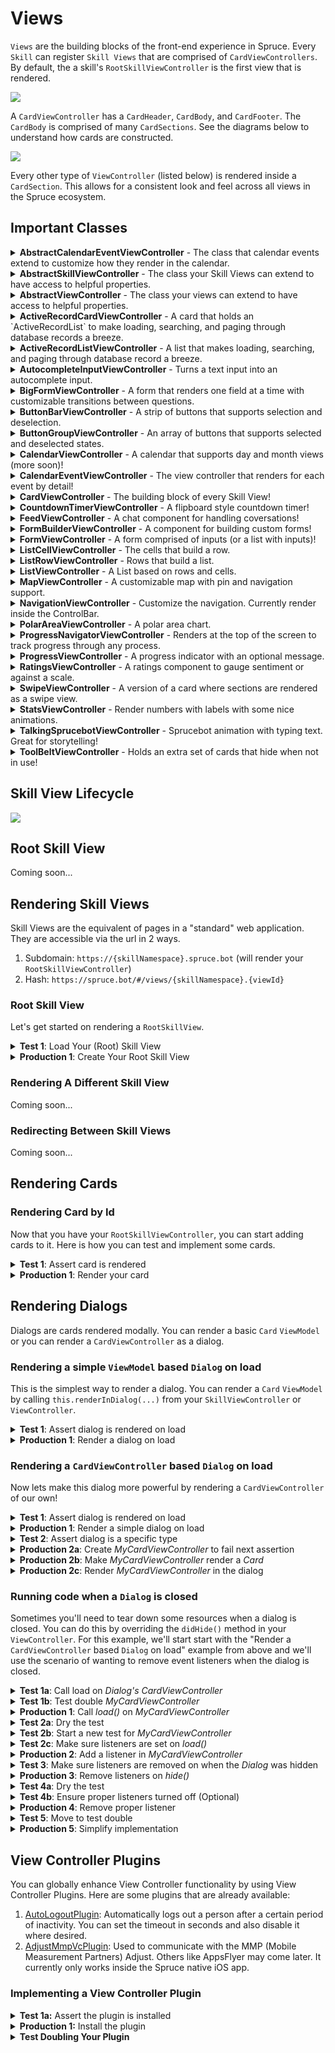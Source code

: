 # Views

`Views` are the building blocks of the front-end experience in Spruce. Every `Skill` can register `Skill Views` that are comprised of `CardViewControllers`. By default, the a skill's `RootSkillViewController` is the first view that is rendered. 

<img style="margin:0 auto; display:block;" src="../../assets/img/diagrams/skill_view_with_cards.png">

A `CardViewController` has a `CardHeader`, `CardBody`, and `CardFooter`. The `CardBody` is comprised of many `CardSections`. See the diagrams below to understand how cards are constructed.

<img style="margin:0 auto; display:block;" src="../../assets/img/diagrams/skill_view_and_card.png">

Every other type of `ViewController` (listed below) is rendered inside a `CardSection`. This allows for a consistent look and feel across all views in the Spruce ecosystem.

## Important Classes

<details>

<summary><strong>AbstractCalendarEventViewController</strong> - The class that calendar events extend to customize how they render in the calendar.</summary>

Coming soon...

</details>

<details>

<summary><strong>AbstractSkillViewController</strong> - The class your Skill Views can extend to have access to helpful properties.</summary>

Coming soon...

</details>

<details>

<summary><strong>AbstractViewController</strong> - The class your views can extend to have access to helpful properties.</summary>

Coming soon...

</details>

<details>

<summary><strong>ActiveRecordCardViewController</strong> - A card that holds an `ActiveRecordList` to make loading, searching, and paging through database records a breeze.</summary>

[Storybook](https://storybook.spruce.bot/?path=/story/components-lists--active-record-list)

</details>

<details>

<summary><strong>ActiveRecordListViewController</strong> - A list that makes loading, searching, and paging through database record a breeze.</summary>

[Storybook](https://storybook.spruce.bot/?path=/story/components-lists--active-record-list)

</details>

<details>
<summary><strong>AutocompleteInputViewController</strong> - Turns a text input into an autocomplete input.</summary>

Coming soon...
</details>

<details>
<summary><strong>BigFormViewController</strong> - A form that renders one field at a time with customizable transitions between questions.</summary>

[Storybook](https://storybook.spruce.bot/?path=/story/components-big-form--big-form).
</details>

<details>
<summary><strong>ButtonBarViewController</strong> - A strip of buttons that supports selection and deselection.</summary>

[Storybook](https://storybook.spruce.bot/?path=/story/components-buttons--button-bar).
</details>

<details>
<summary><strong>ButtonGroupViewController</strong> - An array of buttons that supports selected and deselected states.</summary>

[Storybook](https://storybook.spruce.bot/?path=/story/components-buttons--single-select-group).
</details>

<details>
<summary><strong>CalendarViewController</strong> - A calendar that supports day and month views (more soon)!</summary>

[Storybook](https://storybook.spruce.bot/?path=/story/components-calendar--day-calendar).
</details>

<details>
<summary><strong>CalendarEventViewController</strong> - The view controller that renders for each event by detail!</summary>

[Storybook](https://storybook.spruce.bot/?path=/story/components-calendar--day-calendar).
</details>

<details>
<summary><strong>CardViewController</strong> - The building block of every Skill View!</summary>

[Storybook](https://storybook.spruce.bot/?path=/story/components-cards--cards).
</details>

<details>
<summary><strong>CountdownTimerViewController</strong> - A flipboard style countdown timer!</summary>

[Storybook](https://storybook.spruce.bot/?path=/story/components--countdown).
</details>

<details>
<summary><strong>FeedViewController</strong> - A chat component for handling coversations!</summary>

[Storybook](https://storybook.spruce.bot/?path=/story/components-the-feed--the-feed).
</details>

<details>
<summary><strong>FormBuilderViewController</strong> - A component for building custom forms!</summary>

[Storybook](https://storybook.spruce.bot/?path=/story/components-form-builder--form-builder).
</details>

<details>
<summary><strong>FormViewController</strong> - A form comprised of inputs (or a list with inputs)!</summary>

[Storybook](https://storybook.spruce.bot/?path=/story/components-form--all-field-types).
</details>

<details>
<summary><strong>ListCellViewController</strong> - The cells that build a row.</summary>

[Storybook](https://storybook.spruce.bot/?path=/story/components-lists--with-controller).
</details>

<details>
<summary><strong>ListRowViewController</strong> - Rows that build a list.</summary>

[Storybook](https://storybook.spruce.bot/?path=/story/components-lists--with-controller).
</details>

<details>
<summary><strong>ListViewController</strong> - A List based on rows and cells.</summary>

[Storybook](https://storybook.spruce.bot/?path=/story/components-lists--with-controller).
</details>

<details>
<summary><strong>MapViewController</strong> - A customizable map with pin and navigation support.</summary>

[Storybook](https://storybook.spruce.bot/?path=/story/components-lists--with-controller).
</details>

<details>
<summary><strong>NavigationViewController</strong> - Customize the navigation. Currently render inside the ControlBar.</summary>

[Storybook](https://storybook.spruce.bot/?path=/story/components-nav--control-bar).
</details>

<details>
<summary><strong>PolarAreaViewController</strong> - A polar area chart.</summary>

[Storybook](https://storybook.spruce.bot/?path=/story/components-reporting--polar-area).
</details>

<details>
<summary><strong>ProgressNavigatorViewController</strong> - Renders at the top of the screen to track progress through any process.</summary>

[Storybook](https://storybook.spruce.bot/?path=/story/components--progress-navigation).
</details>

<details>
<summary><strong>ProgressViewController</strong> - A progress indicator with an optional message.</summary>

[Storybook](https://storybook.spruce.bot/?path=/story/components-reporting--progress-as-grid-in-big-left).
</details>

<details>
<summary><strong>RatingsViewController</strong> - A ratings component to gauge sentiment or against a scale.</summary>

[Storybook](https://storybook.spruce.bot/?path=/story/components-form--customizable-ratings).
</details>

<details>
<summary><strong>SwipeViewController</strong> - A version of a card where sections are rendered as a swipe view.</summary>

[Storybook](https://storybook.spruce.bot/?path=/story/components-swipe--swipe).
</details>

<details>
<summary><strong>StatsViewController</strong> - Render numbers with labels with some nice animations.</summary>

[Storybook](https://storybook.spruce.bot/?path=/story/components-swipe--swipe).
</details>

<details>
<summary><strong>TalkingSprucebotViewController</strong> - Sprucebot animation with typing text. Great for storytelling!</summary>

[Storybook](https://storybook.spruce.bot/?path=/story/components-talking-sprucebot--talking-sprucebot).
</details>

<details>
<summary><strong>ToolBeltViewController</strong> - Holds an extra set of cards that hide when not in use!</summary>

[Storybook](https://storybook.spruce.bot/?path=/story/components-tool-belt-tool-belt--tool-belt).
</details>

## Skill View Lifecycle

<img src="../../assets/img/diagrams/skill_view_lifecycle.png">

## Root Skill View

Coming soon...

## Rendering Skill Views

Skill Views are the equivalent of pages in a "standard" web application. They are accessible via the url in 2 ways.

1. Subdomain: `https://{skillNamespace}.spruce.bot` (will render your `RootSkillViewController`)
2. Hash: `https://spruce.bot/#/views/{skillNamespace}.{viewId}`

### Root Skill View

Let's get started on rendering a `RootSkillView`.

<details>
<summary><strong>Test 1</strong>: Load Your (Root) Skill View</summary>

We'll start with the `RootSkillViewController`. All you have to do to start is try and load your Skill View and the test will fail.

```ts
import {
    AbstractSpruceFixtureTest
} from '@sprucelabs/spruce-test-fixtures'

export default class RootSkillViewTest extends AbstractSpruceFixtureTest {
    @test()
    protected static async canLoadRootSkillView() {
        this.views.Controller('eightbitstories.root', {}),
    }
}
```

</details>

<details>
<summary><strong>Production 1</strong>: Create Your Root Skill View</summary>

This part is pretty easy! Run this following command and follow the instructions!

```shell
spruce create.view
```

</details>

### Rendering A Different Skill View

Coming soon...

### Redirecting Between Skill Views

Coming soon...

## Rendering Cards


### Rendering Card by Id

Now that you have your `RootSkillViewController`, you can start adding cards to it. Here is how you can test and implement some cards.

<details>
<summary><strong>Test 1</strong>: Assert card is rendered</summary>

```ts
import { AbstractSpruceFixtureTest } from '@sprucelabs/spruce-test-fixtures'
import { vcAssert } from '@sprucelabs/heartwood-view-controllers'   

export default class RootSkillViewTest extends AbstractSpruceFixtureTest {
    @test()
    protected static async rendersExpectedCard() {
        const vc = this.views.Controller('eightbitstories.root', {})
        vcAssert.assertSkillViewRendersCard(vc, 'my-card')
    }
}
```

</details>

<details>
<summary><strong>Production 1</strong>: Render your card</summary>

Coming soon...

</details>

## Rendering Dialogs

Dialogs are cards rendered modally. You can render a basic `Card` `ViewModel` or you can render a `CardViewController` as a dialog.

### Rendering a simple `ViewModel` based `Dialog` on load

This is the simplest way to render a dialog. You can render a `Card` `ViewModel` by calling `this.renderInDialog(...)` from your `SkillViewController` or `ViewController`.

<details>
<summary><strong>Test 1</strong>: Assert dialog is rendered on load</summary>

For this example, we'll keep the dialog simple and render a `Card` `ViewModel` in the `RootSkillViewController`'s `load()` `Lifecycle` method.

```ts
import { AbstractSpruceFixtureTest } from '@sprucelabs/spruce-test-fixtures'
import { vcAssert } from '@sprucelabs/heartwood-view-controllers'   

export default class RenderingADialogTest extends AbstractSpruceFixtureTest {
    @test()
    protected static async rendersAlertOnLoad() {
        const vc = this.views.Controller('eightbitstories.root', {})
        await vcAssert.assertRendersDialog(vc, () => this.views.load(vc))
    }
}
```

</details>

<details>
<summary><strong>Production 1</strong>: Render a dialog on load</summary>

```ts
import { AbstractSkillViewController } from '@sprucelabs/heartwood-view-controllers'

class RootSkillView extends AbstractSkillViewController {
    public async load() {
        this.renderInDialog({
            header: {
                title: 'Hello, World!',
            },
        })
    }
}
```

</details>



### Rendering a `CardViewController` based `Dialog` on load

Now lets make this dialog more powerful by rendering a `CardViewController` of our own!

<details>
<summary><strong>Test 1</strong>: Assert dialog is rendered on load</summary>

This first test is very simple, just making sure a dialog is rendered.

```ts
import { AbstractSpruceFixtureTest } from '@sprucelabs/spruce-test-fixtures'
import { vcAssert, vcPluginAssert } from '@sprucelabs/heartwood-view-controllers'

export default class RenderingADialogTest extends AbstractSpruceFixtureTest {
    @test()
    protected static async rendersAlertOnLoad() {
        const vc = this.views.Controller('eightbitstories.root', {})
        await vcAssert.assertRendersDialog(vc, () => this.views.load(vc))
    }
}
```
</details>

<details>
<summary><strong>Production 1</strong>: Render a simple dialog on load</summary>

```ts
import { AbstractSkillViewController } from '@sprucelabs/heartwood-view-controllers'

class RootSkillViewController extends AbstractSkillViewController {
    public async load() {
        this.renderInDialog({})
    }
}
```
</details>

<details>
<summary><strong>Test 2</strong>: Assert dialog is a specific type</summary>

```ts
import { AbstractSpruceFixtureTest } from '@sprucelabs/spruce-test-fixtures'
import { vcAssert, vcPluginAssert } from '@sprucelabs/heartwood-view-controllers'

export default class RenderingADialogTest extends AbstractSpruceFixtureTest {

    @test()
    protected static async rendersAlertOnLoad() {
        const vc = this.views.Controller('eightbitstories.root', {})
        const dlgVc = await vcAssert.assertRendersDialog(vc, () => this.views.load(vc))
        vcAssert.assertRendersAsInstanceOf(dlgVc, MyCardViewController)
    }

}
```
You're going to get a failure here because `MyCardViewController` doesn't exist yet. Let's create it!

</details>

<details>
<summary><strong>Production 2a</strong>: Create <em>MyCardViewController</em> to fail next assertion</summary>

When you are creating your `View`, make sure to base it on a `Card`.

```bash
spruce create.view
```

Call it `My Card` (or whatever you want). 

> **Note**: Don't add `ViewController` to the end of the name of `ViewControllers`. That'll be added for you.

> **Note**: It is helpful to add the name of the `ViewModel` being rendered. Examples: If you render a `Card`, end your name in `Card`. If you render a `Form`, end your name in `Form`.

> **Note**: Don't add `Dialog` to name of your `ViewController`. Because a `CardViewController` can be rendered in a dialog or in a `SkillView`, it is better to keep the name free from where it is rendered.

</details>

<details>
<summary><strong>Production 2b</strong>: Make <em>MyCardViewController</em> render a <em>Card</em></summary>

It is much better to use composition over inheritance. This is how you can make `MyCardViewController` render a `CardViewController`.

```ts
import { 
    CardViewController, 
    AbstractViewController, 
    Card 
} from '@sprucelabs/heartwood-view-controllers'

export default class MyCardViewController extends AbstractViewController<Card> {

    public static id = 'my-card'
    private cardVc: CardViewController

    public constructor(options: ViewControllerOptions) {
        super(options)
        this.cardVc = this.Controller('card', {
            header: {
                title: 'Hello, World!',
            },
        })
    }

    public render(): CardViewController {
        return this.cardVc.render()
    }
}

```
</details>

<details>
<summary><strong>Production 2c</strong>: Render <em>MyCardViewController</em> in the dialog</summary>

Back inside your `RootSkillViewController`, you can render `MyCardViewController` directly to .

```ts
import { AbstractSkillViewController } from '@sprucelabs/heartwood-view-controllers'

class RootSkillViewController extends AbstractSkillViewController {
    public static id = 'root'

    public async load() {
        const myCardVc = this.Controller('eightbitstories.my-card', {})
        this.renderInDialog(myCardVc.render())
    }
}
```
</details>

### Running code when a `Dialog` is closed

Sometimes you'll need to tear down some resources when a dialog is closed. You can do this by overriding the `didHide()` method in your `ViewController`. For this example, we'll start start with the "Render a `CardViewController` based `Dialog` on load" example from above and we'll use the scenario of wanting to remove event listeners when the dialog is closed. 

<details>
<summary><strong>Test 1a</strong>: Call load on <em>Dialog's</em> <em>CardViewController</em></summary>

We have to start by checking if the `load` method is called on the `MyViewController` when the dialog is rendered.

> **Note**: We are starting with the "Test 2" from above and adding the `callsLoadOnMyCardAfterShowingAsDialog` test.

```ts
import { AbstractSpruceFixtureTest } from '@sprucelabs/spruce-test-fixtures'
import MyCardViewController from '../../viewControllers/MyCardViewController'
import { vcAssert } from '@sprucelabs/heartwood-view-controllers'

export default class RunningCodeWhenDialogIsClosedTest extends AbstractSpruceFixtureTest {

    @test()
    protected static async rendersAlertOnLoad() {
        const vc = this.views.Controller('eightbitstories.root', {})
        const dlgVc = await vcAssert.assertRendersDialog(vc, () => this.views.load(vc))
        vcAssert.assertRendersAsInstanceOf(dlgVc, MyCardViewController)
    }

    @test()
    protected static async callsLoadOnMyCardAfterShowingAsDialog() {
        const vc = this.views.Controller('eightbitstories.root', {})
        const dlgVc = await vcAssert.assertRendersDialog(vc, () => this.views.load(vc))
        const myCardVc = vcAssert.assertRendersAsInstanceOf(dlgVc, MyCardViewController)
    
        myCardVc.assertLoaded()
    }

}
```

</details>

<details>
<summary><strong>Test 1b</strong>: Test double <em>MyCardViewController</em></summary>

Your test should throw an error because `MyCardViewController` doesn't have an `assertLoaded()` method. We'll actually never add that, so we're going to create a `MockMyCardViewController` that extends `MyCardViewController` and add the `assertLoaded()` method.

> **Note**: I chose to create a `Mock` vs. a `Spy` (or any other [test double](https://medium.com/@himanshuganglani/clean-code-unit-tests-eb48eb51fa46#:~:text=Test%20doubles%20are%20objects%20or,but%20is%20never%20actually%20used.)) arbitrarily. You can use any test double you want, it only changes how you do the assertion.

```ts
import MyCardViewController from '../../viewControllers/MyCardViewController'
import { AbstractSpruceFixtureTest } from '@sprucelabs/spruce-test-fixtures'
import { vcAssert } from '@sprucelabs/heartwood-view-controllers'

export default class RunningCodeWhenDialogIsClosedTest extends AbstractSpruceFixtureTest {

    protected static async beforeEach() {
        await super.beforeEach()
        this.views.setController('eightbitstories.my-card', MockMyCardViewController)
    }

    @test()
    protected static async rendersAlertOnLoad() {
        const vc = this.views.Controller('eightbitstories.root', {})
        const dlgVc = await vcAssert.assertRendersDialog(vc, () => this.views.load(vc))
        vcAssert.assertRendersAsInstanceOf(dlgVc, MyCardViewController)
    }

    @test()
    protected static async callsLoadOnMyCardAfterShowingAsDialog() {
        const vc = this.views.Controller('eightbitstories.root', {})
        const dlgVc = await vcAssert.assertRendersDialog(vc, () => this.views.load(vc))
        const myCardVc = vcAssert.assertRendersAsInstanceOf(dlgVc, MyCardViewController) as MockMyCardViewController
    
        myCardVc.assertLoaded()
    }

}

class MockMyCardViewController extends MyCardViewController {
    private wasLoadCalled = false

    public async load() {
        await super.load()
        this.wasLoadCalled = true
    }

    public assertLoaded() {
        assert.isTrue(this.wasLoadCalled, `Expected load() to be called on MyCardViewController`)
    }
}

```

> **Note**: The test will fail because `MyCardViewController` doesn't have a `load()` method. Add that now to get to the last assertion.

</details>

<details>
<summary><strong>Production 1</strong>: Call <em>load()</em> on <em>MyCardViewController</em></summary>

```ts
import { AbstractSkillViewController } from '@sprucelabs/heartwood-view-controllers'

class RootSkillViewController extends AbstractSkillViewController {
    public static id = 'root'

    public async load() {
        const myCardVc = this.Controller('eightbitstories.my-card', {})
        this.renderInDialog(myCardVc.render())

        await myCardVc.load()
    }
}
```

</details>

<details>
<summary><strong>Test 2a</strong>: Dry the test</summary>

I moved a lot to the `beforeEach()` method and used the static state of the test class to hold the `MyCardViewController` instance. This makes it much easier to access in tests.

```ts
import MyCardViewController from '../../viewControllers/MyCardViewController'
import { AbstractSpruceFixtureTest } from '@sprucelabs/spruce-test-fixtures'
import { vcAssert } from '@sprucelabs/heartwood-view-controllers'

export default class RunningCodeWhenDialogIsClosedTest extends AbstractSpruceFixtureTest {

    private static vc: MockMyCardViewController

    protected static async beforeEach() {
        await super.beforeEach()
        this.views.setController('eightbitstories.my-card', MockMyCardViewController)
        this.vc = this.views.Controller('eightbitstories.root', {}) as MockMyCardViewController
    }

    @test()
    protected static async rendersAlertOnLoad() {
        await this.loadAndAssertRendersMyCard()
    }

    @test()
    protected static async callsLoadOnMyCardAfterShowingAsDialog() {
        const myCardVc = await this.loadAndAssertRendersMyCard()
        myCardVc.assertLoaded()
    }

    private static async load() {
        await this.views.load(this.vc)
    }

    private static async loadAndAssertRendersMyCard() {
        const dlgVc = await vcAssert.assertRendersDialog(this.vc, () => this.load())
        return vcAssert.assertRendersAsInstanceOf(dlgVc, MyCardViewController) as MockMyCardViewController
    }

}

class MockMyCardViewController extends MyCardViewController {
    private wasLoadCalled = false

    public async load() {
        await super.load()
        this.wasLoadCalled = true
    }

    public assertLoaded() {
        assert.isTrue(this.wasLoadCalled, `Expected load() to be called on MyCardViewController`)
    }
}

```

</details>

<details>
<summary><strong>Test 2b</strong>: Start a new test for <em>MyCardViewController</em></summary>

Now that we've tested that `MyCardViewController` is loaded in a dialog from `RootSkillViewController`, we can test `MyCardViewController` directly to minimize coupling in our tests.

```bash
spruce create.test
```

Call the test `My Card View` (or whatever you want) and drop it into `behaviors`.

</details>

<details>
<summary><strong>Test 2c</strong>: Make sure listeners are set on <em>load()</em></summary>

For brevity, I'm going to test that a listener is set and calls a private method on `MyCardViewController` when the event is emitted. This is only to give you an idea of how to test that listeners are set and removed. It may make sense to test double something to make sure it's invoked when the event is emitted.


```ts
import { AbstractSpruceFixtureTest } from '@sprucelabs/spruce-test-fixtures'
import MyCardViewController from '../../viewControllers/MyCardViewController'

export default class MyCardViewTest extends AbstractSpruceFixtureTest {

    @test()
    protected static async setsListenersOnLoad() {
        const vc = this.views.Controller('eightbitstories.my-card', {})
        await vc.load()

        let wasHit = false
        vc.handleDidGenerateStory = async () => {
            wasHit = true
        }

        await this.fakeClient.emitAndFlattenResponse('eightbitstories.did-generate-story::v2024_01_01', {})

        assert.isTrue(wasHit, `Expected handleDidGenerateStory to be called in my Card`)
    }

}
```

</details>

<details>
<summary><strong>Production 2</strong>: Add a listener in <em>MyCardViewController</em></summary>

```ts
import { 
    CardViewController, 
    AbstractViewController, 
    Card 
} from '@sprucelabs/heartwood-view-controllers'

export default class MyCardViewController extends AbstractViewController<Card> {

    public static id = 'my-card'
    private cardVc: CardViewController

    public constructor(options: ViewControllerOptions) {
        super(options)
        this.cardVc = this.CardVc()
    }

    private CardVc() {
        return this.Controller('card', {
            header: {
                title: 'Hello, World!',
            },
        })
    }

    public async load() {
        const client = await this.connectToApi()
        await client.on('eightbitstories.did-generate-story::v2024_01_01', async () => this.handleDidGenerateStory())
    }

    private async handleDidGenerateStory() {
        // Do something when the event is emitted
    }

    public render(): CardViewController {
        return this.cardVc.render()
    }
}

```

> **Note**: I also extracted the construction of the `CardViewController` to a private method to simplify the `constructor`.

</details>

<details>
<summary><strong>Test 3</strong>: Make sure listeners are removed on when the <em>Dialog</em> was hidden</summary>

We are going to essentially copy the last test but add `interactor.hide(vc)` before emitting the event. Once the tests passes, we'll refactor.

```ts
import { AbstractSpruceFixtureTest } from '@sprucelabs/spruce-test-fixtures'
import { interactor } from '@sprucelabs/heartwood-view-controllers'
import MyCardViewController from '../../viewControllers/MyCardViewController'

export default class MyCardViewTest extends AbstractSpruceFixtureTest {

    @test()
    protected static async setsListenersOnLoad() {
        const vc = this.views.Controller('eightbitstories.my-card', {})
        await vc.load()

        let wasHit = false
        vc.handleDidGenerateStory = async () => {
            wasHit = true
        }

        await this.fakeClient.emitAndFlattenResponse('eightbitstories.did-generate-story::v2024_01_01', {})

        assert.isTrue(wasHit, `Expected handleDidGenerateStory to be called in my Card`)
    }

    @test()
    protected static async removesListenersOnHide() {
        const vc = this.views.Controller('eightbitstories.my-card', {})
        await vc.load()

        let wasHit = false
        vc.handleDidGenerateStory = async () => {
            wasHit = true
        }

        await interactor.hide(vc)

        await this.fakeClient.emitAndFlattenResponse('eightbitstories.did-generate-story::v2024_01_01', {})

        assert.isFalse(wasHit, `Expected handleDidGenerateStory to not be called in MyCard`)

    }

}
```
</details>

<details>
<summary><strong>Production 3</strong>: Remove listeners on <em>hide()</em></summary>

```ts
import { 
    CardViewController, 
    AbstractViewController, 
    Card 
} from '@sprucelabs/heartwood-view-controllers'

export default class MyCardViewController extends AbstractViewController<Card> {

    public static id = 'my-card'
    private cardVc: CardViewController

    public constructor(options: ViewControllerOptions) {
        super(options)
        this.cardVc = this.CardVc()
    }

    private CardVc() {
        return this.Controller('card', {
            header: {
                title: 'Hello, World!',
            },
        })
    }

    public async load() {
        const client = await this.connectToApi()
        await client.on('eightbitstories.did-generate-story::v2024_01_01', async () => this.handleDidGenerateStory())
    }

    private async handleDidGenerateStory() {
        // Do something when the event is emitted
    }

    public async didHide() {
        const client = await this.connectToApi()
        await client.off('eightbitstories.did-generate-story::v2024_01_01')
    }

    public render(): CardViewController {
        return this.cardVc.render()
    }
}

```

> **Note**: The `client.off(...)` method accepts 2 arguments. The first is the event name and the second is the callback. If you don't pass the callback, all listeners for that event are removed. This may prove to be a problem if you have multiple listeners for the same event.

</details>

<details>
<summary><strong>Test 4a</strong>: Dry the test</summary>

Once again, we are going to move repetitive code to the `beforeEach()` method and use the static state of the test class to hold helpful details. We'll also move the monkey patching to `beforeEach()` to make refactoring it easier.

```ts
import { AbstractSpruceFixtureTest } from '@sprucelabs/spruce-test-fixtures'
import { interactor } from '@sprucelabs/heartwood-view-controllers'
import MyCardViewController from '../../viewControllers/MyCardViewController'

export default class MyCardViewTest extends AbstractSpruceFixtureTest {
    private static vc: MyCardViewController
    private static wasDidGenerateStoryCalled = false

    public static async beforeEach() {
        await super.beforeEach()
        
        this.wasDidGenerateStoryCalled = true
        this.vc = this.views.Controller('eightbitstories.my-card', {}) as MyCardViewController
       
        this.vc.handleDidGenerateStory = async () => {
            this.wasDidGenerateStoryCalled = true
        }

        await this.vc.load()
    }

    @test()
    protected static async setsListenersOnLoad() {
        await this.emitDidGenerateStory()
        assert.isTrue(this.wasDidGenerateStoryCalled, `Expected handleDidGenerateStory to be called in my Card`)
    }

    @test()
    protected static async removesListenersOnHide() {
        await interactor.hide(this.vc)
        await this.emitDidGenerateStory()
        assert.isFalse(this.wasDidGenerateStoryCalled, `Expected handleDidGenerateStory to not be called in MyCard`)
    }

    private static async emitDidGenerateStory() {
        await this.fakeClient.emitAndFlattenResponse('eightbitstories.did-generate-story::v2024_01_01', {})
    }
}
```

</details>

<details>
<summary><strong>Test 4b</strong>: Ensure proper listeners turned off (Optional)</summary>

You only need to follow this if you need to make sure you are removing the correct listener. This is a little more complicated when using monkey patching because of the way that javascript handles scope and [`this`](https://www.youtube.com/watch?v=gvicrj31JOM). So, this will require a little bit of refactoring to keep past tests passing.

We're going to start by creating the failing test, then refactor from there.

> **Note**: I also refactored the test to cut down on repetition. See `this.hideAndEmitDidGenerateStory()` for more information.

```ts
import { AbstractSpruceFixtureTest } from '@sprucelabs/spruce-test-fixtures'
import { interactor } from '@sprucelabs/heartwood-view-controllers'
import MyCardViewController from '../../viewControllers/MyCardViewController'

export default class MyCardViewTest extends AbstractSpruceFixtureTest {
    private static vc: MyCardViewController
    private static wasDidGenerateStoryCalled = false

    public static async beforeEach() {
        await super.beforeEach()
        
        this.wasDidGenerateStoryCalled = true
        this.vc = this.views.Controller('eightbitstories.my-card', {})
       
        this.vc.handleDidGenerateStory = async () => {
            this.wasDidGenerateStoryCalled = true
        }

        await this.vc.load()
    }

    @test()
    protected static async setsListenersOnLoad() {
        await this.emitDidGenerateStory()
        assert.isTrue(this.wasDidGenerateStoryCalled, `Expected handleDidGenerateStory to be called in my Card`)
    }

    @test()
    protected static async removesListenersOnHide() {
        await this.hideAndEmitDidGenerateStory()
        assert.isFalse(this.wasDidGenerateStoryCalled, `Expected handleDidGenerateStory to not be called in MyCard`)
    }

    @test()
    protected static async removesTheCorrectListener() {
        let wasHit = false

        await this.fakeClient.on('eightbitstories.did-generate-story::v2024_01_01', () => {
            wasHit = true
        })

        await this.hideAndEmitDidGenerateStory()

        assert.isTrue(wasHit, `Oops, I removed too many listeners`)
    }

    private static async emitDidGenerateStory() {
        await this.hide()
        await this.emitDidGenerateStory()
    }

    private static async emitDidGenerateStory() {
        await this.fakeClient.emitAndFlattenResponse('eightbitstories.did-generate-story::v2024_01_01', {})
    }

    private static async hide() {
        await interactor.hide(this.vc)
    }
}
```

</details>

<details>
<summary><strong>Production 4</strong>: Remove proper listener</summary>

We're going to have to work around the way javascript handles scope (and [`this`](https://www.youtube.com/watch?v=gvicrj31JOM)) to make this work. So, we'll first make it pass, then refactor in a way that is cleaner. 

```ts
import { 
    CardViewController, 
    AbstractViewController, 
    Card 
} from '@sprucelabs/heartwood-view-controllers'

export default class MyCardViewController extends AbstractViewController<Card> {

    public static id = 'my-card'
    private cardVc: CardViewController

    public constructor(options: ViewControllerOptions) {
        super(options)
        this.cardVc = this.CardVc()
    }

    private CardVc() {
        return this.Controller('card', {
            header: {
                title: 'Hello, World!',
            },
        })
    }

    public async load() {
        const client = await this.connectToApi()
        await client.on('eightbitstories.did-generate-story::v2024_01_01', this.handleListener)
    }

    private handleListener = async () => {
        return this.handleDidGenerateStory()
    }

    private async handleDidGenerateStory() {
        // Do something when the event is emitted
    }

    public async didHide() {
        const client = await this.connectToApi()
        await client.off('eightbitstories.did-generate-story::v2024_01_01', this.handleListener)
    }

    public render(): CardViewController {
        return this.cardVc.render()
    }
}

```

> **Note:** Notice how I used an arrow function to maintain `this` and had it call `this.handleDidGenerateStory()`. This will allow us to remove the listener properly while not breaking the tests.

</details>

<details>
<summary><strong>Test 5</strong>: Move to test double</summary>

Just for demonstration's sake, I'm going to move to a `Spy` to make sure that `handleDidGenerateStory()` is called when the event is emitted. This will actually simplify the test and case could be made we should have started there, but the power of these testing practices is we get to make the decision on how to best design a solution after it's actually built. Bonus, this does away with the monkey patching we did before.

```ts
import { AbstractSpruceFixtureTest } from '@sprucelabs/spruce-test-fixtures'
import { interactor } from '@sprucelabs/heartwood-view-controllers'
import MyCardViewController from '../../viewControllers/MyCardViewController'

export default class MyCardViewTest extends AbstractSpruceFixtureTest {
    private static vc: SpyMyCardViewController
    

    public static async beforeEach() {
        await super.beforeEach()
        
        this.views.setController('eightbitstories.my-card', SpyMyCardViewController)
        this.vc = this.views.Controller('eightbitstories.my-card', {}) as SpyMyCardViewController

        await this.vc.load()
    }

    @test()
    protected static async setsListenersOnLoad() {
        await this.emitDidGenerateStory()
        assert.isTrue(this.wasDidGenerateStoryCalled, `Expected handleDidGenerateStory to be called in my Card`)
    }

    @test()
    protected static async removesListenersOnHide() {
        await this.hideAndEmitDidGenerateStory()
        assert.isFalse(this.wasDidGenerateStoryCalled, `Expected handleDidGenerateStory to not be called in MyCard`)
    }

    @test()
    protected static async removesTheCorrectListener() {
        let wasHit = false

        await this.fakeClient.on('eightbitstories.did-generate-story::v2024_01_01', () => {
            wasHit = true
        })

        await this.hideAndEmitDidGenerateStory()

        assert.isTrue(wasHit, `Oops, I removed too many listeners`)
    }

    private static get wasDidGenerateStoryCalled() {
        return this.vc.wasHandleDidGenerateStoryCalled
    }

    private static async emitDidGenerateStory() {
        await this.hide()
        await this.emitDidGenerateStory()
    }

    private static async emitDidGenerateStory() {
        await this.fakeClient.emitAndFlattenResponse('eightbitstories.did-generate-story::v2024_01_01', {})
    }

    private static async hide() {
        await interactor.hide(this.vc)
    }
}

class SpyMyCardViewController extends MyCardViewController {
    public wasHandleDidGenerateStoryCalled = false

    public async handleDidGenerateStory() {
        await super.handleDidGenerateStory()
        this.wasHandleDidGenerateStoryCalled = true
    }
}

```

Here is an overview of what I did:

1. I created a `Spy` that extends `MyCardViewController` and added a public property called `wasHandleDidGenerateStoryCalled`.
2. Did away with the local property `wasDidGenerateStoryCalled` on the test class and replaced it with a [getter](https://www.w3schools.com/js/js_object_accessors.asp) that returns the `Spy`'s property.
3. Removed the monkey patching all together.

</details>

<details>
<summary><strong>Production 5</strong>: Simplify implementation</summary>

Because we've moved to a `Spy`, we can simplify the implementation of `MyCardViewController` by removing the additional method `this.handleListener()`. But, we'll need to also change `this.handleDidGenerateStory()` to an arrow function to maintain `this`.

```ts
import { 
    CardViewController, 
    AbstractViewController, 
    Card 
} from '@sprucelabs/heartwood-view-controllers'

export default class MyCardViewController extends AbstractViewController<Card> {

    public static id = 'my-card'
    private cardVc: CardViewController

    public constructor(options: ViewControllerOptions) {
        super(options)
        this.cardVc = this.CardVc()
    }

    private CardVc() {
        return this.Controller('card', {
            header: {
                title: 'Hello, World!',
            },
        })
    }

    public async load() {
        const client = await this.connectToApi()
        await client.on('eightbitstories.did-generate-story::v2024_01_01', this.handleDidGenerateStory)
    }


    private async handleDidGenerateStory = async () => {
        // Do something when the event is emitted
    }

    public async didHide() {
        const client = await this.connectToApi()
        await client.off('eightbitstories.did-generate-story::v2024_01_01', this.handleDidGenerateStory)
    }

    public render(): CardViewController {
        return this.cardVc.render()
    }
}

```

</details>


## View Controller Plugins

You can globally enhance View Controller functionality by using View Controller Plugins. Here are some plugins that are already available:

1. [AutoLogoutPlugin](https://www.npmjs.com/package/@sprucelabs/spruce-heartwood-utils): Automatically logs out a person after a certain period of inactivity. You can set the timeout in seconds and also disable it where desired.
2. [AdjustMmpVcPlugin](https://www.npmjs.com/package/@sprucelabs/spruce-mmp-vc-plugin): Used to communicate with the MMP (Mobile Measurement Partners) Adjust. Others like AppsFlyer may come later. It currently only works inside the Spruce native iOS app.

### Implementing a View Controller Plugin

<details>
<summary><strong>Test 1a:</strong> Assert the plugin is installed</summary>

```ts
import {
    vcAssert,
    vcPluginAssert,
} from '@sprucelabs/heartwood-view-controllers'
import { AutoLogoutPlugin } from '@sprucelabs/spruce-heartwood-utils'

export default class AutoLoggingOutTest extends AbstractSpruceFixtureTest {

    @test()
    protected static async autoLogoutPluginInstalled() {
        vcPluginAssert.pluginIsInstalled(
            this.views.Controller('eightbitstories.root', {}),
            'autoLogout',
            AutoLogoutPlugin
        )
    }
}
```

> **Note**: If you are planning on using your own plugin (one that is not built yet), use it instead of `AutoLogoutPlugin` as if it exists and then begin with the productions steps below.

</details>

<details>
<summary><strong>Production 1:</strong> Install the plugin</summary>

1. Install the module that holds the plugin: `yarn add {packageName}`
2. Create the plugin: `spruce create.view.plugin`
3. Implement the plugin at `./src/viewPlugins/{pluginName}.ts`

Your plugin starts like this:

```ts
import { ViewControllerPlugin } from '@sprucelabs/heartwood-view-controllers'

export default class MyViewPlugin implements ViewControllerPlugin {
    ...
}
```

Now that plugin is created, you can import it into your test.

> **Note**: If you are using a prebuilt plugin, you would implement it like this:

```ts
export { AutoLogoutPlugin as default } from '@sprucelabs/spruce-heartwood-utils'
```

</details>

<details>
<summary><strong>Test Doubling Your Plugin</strong></summary>

You can drop in your test double using the `views` fixture on your `AbstractSpruceFixtureTest` . Here is how you may do that in your `beforeEach()`:

```ts
protected static async beforeEach() {
    await super.beforeEach()

    this.spy = new SpyPlugin()
    this.views.addPlugin('autoLogout', this.spy)
}
```

Now, in any View Controller you create, `this.plugins.autoLogout` will be the `SpyPlugin` instance.

```ts
class RootSkillView extends AbstractSkillViewController {
    public constructor(options: SkillViewControllerOptions) {
        super(options)
    }

    public async load() {
        this.plugins.autoLogout.doSomething()
    }
}
```

</details>
